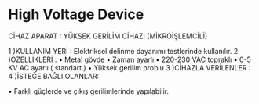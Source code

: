 # High Voltage Device

CİHAZ APARAT :  YÜKSEK GERİLİM CİHAZI (MİKROİŞLEMCİLİ)

1 )KULLANIM YERİ : Elektriksel delinme dayanımı testlerinde kullanılır. 
2 )ÖZELLİKLERİ : 
• Metal gövde 
• Zaman ayarlı 
• 220-230 VAC topraklı 
• 0-5 KV AC ayarlı ( standart ) 
• Yüksek gerilim problu 
3 )CİHAZLA VERİLENLER : 
4 )İSTEĞE BAĞLI OLANLAR:

• Farklı güçlerde ve çıkış gerilimlerinde yapılabilir.
